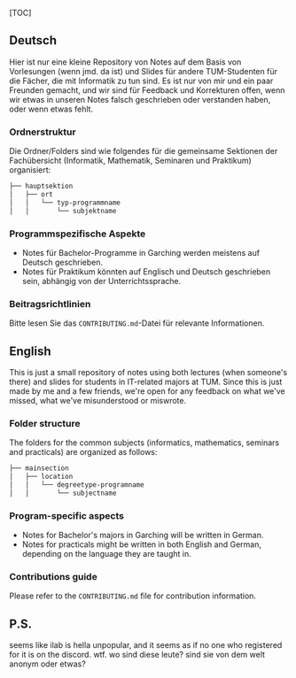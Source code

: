 [TOC]
## Deutsch
Hier ist nur eine kleine Repository von Notes auf dem Basis von Vorlesungen (wenn jmd. da ist) und Slides für andere TUM-Studenten für die Fächer, die mit Informatik zu tun sind. Es ist nur von mir und ein paar Freunden gemacht, und wir sind für Feedback und Korrekturen offen, wenn wir etwas in unseren Notes falsch geschrieben oder verstanden haben, oder wenn etwas fehlt.
### Ordnerstruktur
Die Ordner/Folders sind wie folgendes für die gemeinsame Sektionen der Fachübersicht (Informatik, Mathematik, Seminaren und Praktikum) organisiert:
```bash
├── hauptsektion
│   ├── ort
│   │   └── typ-programmname
│   │       └── subjektname
```
### Programmspezifische Aspekte
- Notes für Bachelor-Programme in Garching werden meistens auf Deutsch geschrieben.
- Notes für Praktikum könnten auf Englisch und Deutsch geschrieben sein, abhängig von der Unterrichtssprache.
### Beitragsrichtlinien
Bitte lesen Sie das `CONTRIBUTING.md`-Datei für relevante Informationen.
## English
This is just a small repository of notes using both lectures (when someone's there) and slides for students in IT-related majors at TUM. Since this is just made by me and a few friends, we're open for any feedback on what we've missed, what we've misunderstood or miswrote.
### Folder structure
The folders for the common subjects (informatics, mathematics, seminars and practicals) are organized as follows:
```bash
├── mainsection
│   ├── location
│   │   └── degreetype-programname
│   │       └── subjectname
```
### Program-specific aspects
- Notes for Bachelor's majors in Garching will be written in German.
- Notes for practicals might be written in both English and German, depending on the language they are taught in.
### Contributions guide
Please refer to the `CONTRIBUTING.md` file for contribution information.
## P.S.
seems like ilab is hella unpopular, and it seems as if no one who registered for it is on the discord. wtf. wo sind diese leute? sind sie von dem welt anonym oder etwas?